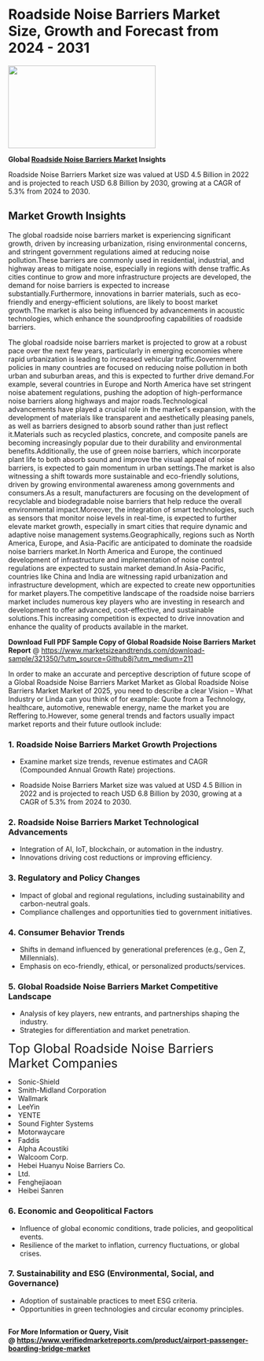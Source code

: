 <H1>Roadside Noise Barriers Market Size, Growth and Forecast from 2024 - 2031</H1><img class="aligncenter size-medium wp-image-584254" src="https://thirdeyenews.in/wp-content/uploads/2024/09/Global-Market-Research-300x168.jpeg" alt="" width="300" height="168" /><p><strong>Global&nbsp;<a href="https://www.marketsizeandtrends.com/download-sample/321350/?utm_source=Github8j?utm_medium=211">Roadside Noise Barriers Market</a> Insights</strong></p><p>Roadside Noise Barriers Market size was valued at USD 4.5 Billion in 2022 and is projected to reach USD 6.8 Billion by 2030, growing at a CAGR of 5.3% from 2024 to 2030.</p><p><h2>Market Growth Insights</h2> <p>The global roadside noise barriers market is experiencing significant growth, driven by increasing urbanization, rising environmental concerns, and stringent government regulations aimed at reducing noise pollution.These barriers are commonly used in residential, industrial, and highway areas to mitigate noise, especially in regions with dense traffic.As cities continue to grow and more infrastructure projects are developed, the demand for noise barriers is expected to increase substantially.Furthermore, innovations in barrier materials, such as eco-friendly and energy-efficient solutions, are likely to boost market growth.The market is also being influenced by advancements in acoustic technologies, which enhance the soundproofing capabilities of roadside barriers.</p> <p>The global roadside noise barriers market is projected to grow at a robust pace over the next few years, particularly in emerging economies where rapid urbanization is leading to increased vehicular traffic.Government policies in many countries are focused on reducing noise pollution in both urban and suburban areas, and this is expected to further drive demand.For example, several countries in Europe and North America have set stringent noise abatement regulations, pushing the adoption of high-performance noise barriers along highways and major roads.Technological advancements have played a crucial role in the market's expansion, with the development of materials like transparent and aesthetically pleasing panels, as well as barriers designed to absorb sound rather than just reflect it.Materials such as recycled plastics, concrete, and composite panels are becoming increasingly popular due to their durability and environmental benefits.Additionally, the use of green noise barriers, which incorporate plant life to both absorb sound and improve the visual appeal of noise barriers, is expected to gain momentum in urban settings.The market is also witnessing a shift towards more sustainable and eco-friendly solutions, driven by growing environmental awareness among governments and consumers.As a result, manufacturers are focusing on the development of recyclable and biodegradable noise barriers that help reduce the overall environmental impact.Moreover, the integration of smart technologies, such as sensors that monitor noise levels in real-time, is expected to further elevate market growth, especially in smart cities that require dynamic and adaptive noise management systems.Geographically, regions such as North America, Europe, and Asia-Pacific are anticipated to dominate the roadside noise barriers market.In North America and Europe, the continued development of infrastructure and implementation of noise control regulations are expected to sustain market demand.In Asia-Pacific, countries like China and India are witnessing rapid urbanization and infrastructure development, which are expected to create new opportunities for market players.The competitive landscape of the roadside noise barriers market includes numerous key players who are investing in research and development to offer advanced, cost-effective, and sustainable solutions.This increasing competition is expected to drive innovation and enhance the quality of products available in the market.</p> <p><span class=""><strong>Download Full PDF Sample Copy of Global Roadside Noise Barriers Market Report</strong> @ <a href="https://www.marketsizeandtrends.com/download-sample/321350/?utm_source=Github8j?utm_medium=211" target="_blank">https://www.marketsizeandtrends.com/download-sample/321350/?utm_source=Github8j?utm_medium=211</a></span></p><p>In order to make an accurate and perceptive description of future scope of a Global&nbsp;Roadside Noise Barriers Market Market as Global&nbsp;Roadside Noise Barriers Market Market of 2025, you need to describe a clear Vision &ndash; What Industry or Linda can you think of for example: Quote from a Technology, healthcare, automotive, renewable energy, name the market you are Reffering to.However, some general trends and factors usually impact market reports and their future outlook include:</p><h3>1.&nbsp;<strong>Roadside Noise Barriers Market Growth Projections</strong></h3><ul><li>Examine market size trends, revenue estimates and CAGR (Compounded Annual Growth Rate) projections.</li><li><p>Roadside Noise Barriers Market size was valued at USD 4.5 Billion in 2022 and is projected to reach USD 6.8 Billion by 2030, growing at a CAGR of 5.3% from 2024 to 2030.</p></li></ul><h3>2.&nbsp;<strong>Roadside Noise Barriers Market Technological Advancements</strong></h3><ul><li>Integration of AI, IoT, blockchain, or automation in the industry.</li><li>Innovations driving cost reductions or improving efficiency.</li></ul><h3>3.&nbsp;<strong>Regulatory and Policy Changes</strong></h3><ul><li>Impact of global and regional regulations, including sustainability and carbon-neutral goals.</li><li>Compliance challenges and opportunities tied to government initiatives.</li></ul><h3>4.&nbsp;<strong>Consumer Behavior Trends</strong></h3><ul><li>Shifts in demand influenced by generational preferences (e.g., Gen Z, Millennials).</li><li>Emphasis on eco-friendly, ethical, or personalized products/services.</li></ul><h3>5.&nbsp;<strong>Global Roadside Noise Barriers Market Competitive Landscape</strong></h3><ul><li>Analysis of key players, new entrants, and partnerships shaping the industry.</li><li>Strategies for differentiation and market penetration.</li></ul><p data-pm-slice="1 1 []"><span style="color: inherit; font-family: inherit; font-size: 25px;">Top Global Roadside Noise Barriers Market Companies</span></p><div class="" data-test-id=""><p><li>Sonic-Shield</li><li> Smith-Midland Corporation</li><li> Wallmark</li><li> LeeYin</li><li> YENTE</li><li> Sound Fighter Systems</li><li> Motorwaycare</li><li> Faddis</li><li> Alpha Acoustiki</li><li> Walcoom Corp.</li><li> Hebei Huanyu Noise Barriers Co.</li><li>Ltd.</li><li> Fenghejiaoan</li><li> Heibei Sanren</li></p></div><h3>6.&nbsp;<strong>Economic and Geopolitical Factors</strong></h3><ul><li>Influence of global economic conditions, trade policies, and geopolitical events.</li><li>Resilience of the market to inflation, currency fluctuations, or global crises.</li></ul><h3>7.&nbsp;<strong>Sustainability and ESG (Environmental, Social, and Governance)</strong></h3><ul><li>Adoption of sustainable practices to meet ESG criteria.</li><li>Opportunities in green technologies and circular economy principles.</li></ul><h2><strong style="font-size: 14px;">For More Information or Query, Visit @&nbsp;</strong><a style="background-color: #ffffff; font-size: 14px;" href="https://www.marketsizeandtrends.com/report/roadside-noise-barriers-market/" target="_blank">https://www.verifiedmarketreports.com/product/airport-passenger-boarding-bridge-market</a></h2>